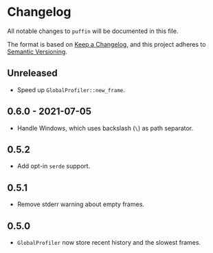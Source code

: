 # Changelog
All notable changes to `puffin` will be documented in this file.

The format is based on [Keep a Changelog](https://keepachangelog.com/en/1.0.0/),
and this project adheres to [Semantic Versioning](https://semver.org/spec/v2.0.0.html).

## Unreleased

* Speed up `GlobalProfiler::new_frame`.


## 0.6.0 - 2021-07-05

* Handle Windows, which uses backslash (`\`) as path separator.


## 0.5.2

* Add opt-in `serde` support.


## 0.5.1

* Remove stderr warning about empty frames.


## 0.5.0

* `GlobalProfiler` now store recent history and the slowest frames.
